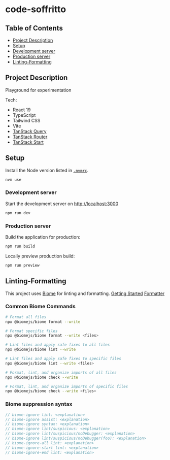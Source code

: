 # code-soffritto

## Table of Contents

- [Project Description](#project-description)
- [Setup](#setup)
- [Development server](#development-server)
- [Production server](#production-server)
- [Linting-Formatting](#linting-formatting)

## Project Description

Playground for experimentation

Tech:

- React 19
- TypeScript
- Tailwind CSS
- Vite
- [TanStack Query](https://tanstack.com/query/latest)
- [TanStack Router](https://tanstack.com/router/latest)
- [TanStack Start](https://tanstack.com/start/latest)

## Setup

Install the Node version listed in [`.nvmrc`](.nvmrc).

```sh
nvm use
```

### Development server

Start the development server on [http://localhost:3000](http://localhost:3000)

```bash
npm run dev
```

### Production server

Build the application for production:

```sh
npm run build
```

Locally preview production build:

```sh
npm run preview
```

## Linting-Formatting

This project uses [Biome](https://biomejs.dev/) for linting and formatting.
[Getting Started](https://biomejs.dev/guides/getting-started/)
[Formatter](hhttps://biomejs.dev/formatter/)

### Common Biome Commands

```sh
# Format all files
npx @biomejs/biome format --write

# Format specific files
npx @biomejs/biome format --write <files>

# Lint files and apply safe fixes to all files
npx @biomejs/biome lint --write

# Lint files and apply safe fixes to specific files
npx @biomejs/biome lint --write <files>

# Format, lint, and organize imports of all files
npx @biomejs/biome check --write

# Format, lint, and organize imports of specific files
npx @biomejs/biome check --write <files>
```

### Biome suppression syntax

```js
// biome-ignore lint: <explanation>
// biome-ignore assist: <explanation>
// biome-ignore syntax: <explanation>
// biome-ignore lint/suspicious: <explanation>
// biome-ignore lint/suspicious/noDebugger: <explanation>
// biome-ignore lint/suspicious/noDebugger(foo): <explanation>
// biome-ignore-all lint: <explanation>
// biome-ignore-start lint: <explanation>
// biome-ignore-end lint: <explanation>
```
